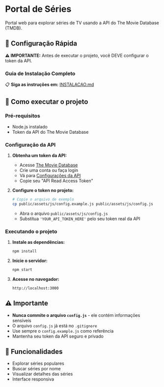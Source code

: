 # Portal de Séries

Portal web para explorar séries de TV usando a API do The Movie Database (TMDB).

## 🚀 Configuração Rápida

**⚠️ IMPORTANTE:** Antes de executar o projeto, você DEVE configurar o token da API.

### Guia de Instalação Completo
📋 **Siga as instruções em:** [INSTALACAO.md](./INSTALACAO.md)

## 🚀 Como executar o projeto

### Pré-requisitos
- Node.js instalado
- Token da API do The Movie Database

### Configuração da API

1. **Obtenha um token da API:**
   - Acesse [The Movie Database](https://www.themoviedb.org/)
   - Crie uma conta ou faça login
   - Vá para [Configurações da API](https://www.themoviedb.org/settings/api)
   - Copie seu "API Read Access Token"

2. **Configure o token no projeto:**
   ```bash
   # Copie o arquivo de exemplo
   cp public/assets/js/config.example.js public/assets/js/config.js
   ```
   
   - Abra o arquivo `public/assets/js/config.js`
   - Substitua `'YOUR_API_TOKEN_HERE'` pelo seu token real da API

### Executando o projeto

1. **Instale as dependências:**
   ```bash
   npm install
   ```

2. **Inicie o servidor:**
   ```bash
   npm start
   ```

3. **Acesse no navegador:**
   ```
   http://localhost:3000
   ```

## ⚠️ Importante

- **Nunca commite o arquivo `config.js`** - ele contém informações sensíveis
- O arquivo `config.js` já está no `.gitignore`
- Use sempre o `config.example.js` como referência
- Mantenha seu token da API seguro e privado

## 🔧 Funcionalidades

- Explorar séries populares
- Buscar séries por nome
- Visualizar detalhes das séries
- Interface responsiva
